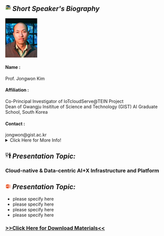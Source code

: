 ## <img width="3.5%" src="/Agenda/picture/biblio.png" /><link rel="stylesheet" type="text/css" media="all" href="./css/logo.css"/> <i class = "fa fa-handshake-p" aria-hidden="true">Short Speaker's Biography</i> 

<a href="https://nm.gist.ac.kr/?page_id=169">
    <img width="20%" alt="jongwon" src ="/Presentation_program/1_Key_note/picture/prof_jongwon.jpg" />
</a>

<h4>Name :</h4>Prof. Jongwon Kim

<h4>Affiliation :</h4>Co-Principal Investigator of IoTcloudServe@TEIN Project <br> Dean of Gwangju Insititue of Science and Technology (GIST) AI Graduate School, South Korea

<h4>Contact :</h4> jongwon@gist.ac.kr

<details>
    <summary>Click Here for More Info!</summary>
    Dr. JongWon Kim received Ph.D. degree in Control and Instrumentation Engineering from Seoul National University, Seoul, Korea, in 1994. In 1994-1999, he was with the Department of Electronics Engineering at the KongJu National University, KongJu, Korea, as an Assistant Professor. From 1997 to 2001, he was visiting the Signal & Image Processing Institute (SIPI) of Electrical Engineering - Systems Department at the University of Southern California, Los Angeles, USA, where he has served as a Research Assistant Professor since Dec. 1998. From Sept. 2001, he has joined Gwangju Institute of Science & Technology (GIST), Gwangju, Korea, where he is now working as the dean of GIST AI Graduate School, which was established late 2019 as one of 5 government-sponsored AI graduate schools in Korea. Also he has been directing GIST SCENT (Super Computing cENTer) and Networked Intelligence lab. (renamed from Networked Computing Systems Lab.), where he has been researching networked system topics under the slogan of “Dynamic composition of AI-inspired cloud-native services employing programmable and virtualized resources”. His recent research interests cover diverse topics such as software-defined networking (SDN) and cloud computing for Future Internet testbed and smart media-centric services employing heterogeneous nodes. Around these topics, he has co-authored more than 400 technical publications in academic journals and conferences. Dr. Kim is the senior member of IEEE, and the members of ACM, SPIE, KICS, IEEK, KIISE, and KIPS. He has been serving and served as the editorial board member of Elsevier JVIS, Elsevier ICT Express, KIISE, KIPS, and KICS Journals. He has served as various committee members (Conference/WS co-chairs, TPC co-chairs and members) of international and domestic conferences/workshops of IEEE, ACM, SPIE, and others. Also, he has/had been involved with several domestic and international working group activities based on the global R&E networks, including Technology Area director, HDTV and Cloud WG chairs of APAN (Asia-Pacific Advance Network), Forum chair and Testbed WG chair of FIF (Future Internet Forum in Korea), and Steering Group member of AsiaFI (Asia Future Internet).
</details>

## <img width="3.5%" src="/Agenda/picture/present.png" /><link rel="stylesheet" type="text/css" media="all" href="./css/logo.css"/> <i class = "fa fa-handshake-p" aria-hidden="true">Presentation Topic:</i>
<h3> Cloud-native & Data-centric AI+X Infrastructure and Platform</h3>

## <img width="3.5%" src="/Agenda/picture/material.png" /><link rel="stylesheet" type="text/css" media="all" href="./css/logo.css"/> <i class = "fa fa-handshake-p" aria-hidden="true">Presentation Topic:</i>
- please specify here <br>
- please specify here <br>
- please specify here <br>
- please specify here <br>
<h3><a href="/presentation_meterial">>>Click Here for Download Materials<<</a></h3>